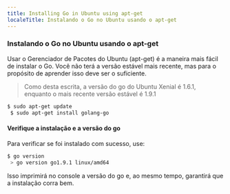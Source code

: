 ```yaml
---
title: Installing Go in Ubuntu using apt-get
localeTitle: Instalando o Go no Ubuntu usando o apt-get
---
```

### Instalando o Go no Ubuntu usando o apt-get

Usar o Gerenciador de Pacotes do Ubuntu (apt-get) é a maneira mais fácil de instalar o Go. Você não terá a versão estável mais recente, mas para o propósito de aprender isso deve ser o suficiente.

> Como desta escrita, a versão do go do Ubuntu Xenial é 1.6.1, enquanto o mais recente versão estável é 1.9.1

```sh
$ sudo apt-get update 
 $ sudo apt-get install golang-go 
```

#### Verifique a instalação e a versão do go

Para verificar se foi instalado com sucesso, use:

```sh
$ go version 
 > go version go1.9.1 linux/amd64 
```

Isso imprimirá no console a versão do go e, ao mesmo tempo, garantirá que a instalação corra bem.